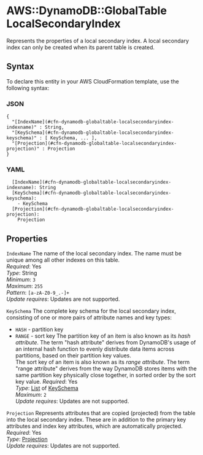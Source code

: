 # AWS::DynamoDB::GlobalTable LocalSecondaryIndex<a name="aws-properties-dynamodb-globaltable-localsecondaryindex"></a>

Represents the properties of a local secondary index\. A local secondary index can only be created when its parent table is created\.

## Syntax<a name="aws-properties-dynamodb-globaltable-localsecondaryindex-syntax"></a>

To declare this entity in your AWS CloudFormation template, use the following syntax:

### JSON<a name="aws-properties-dynamodb-globaltable-localsecondaryindex-syntax.json"></a>

```
{
  "[IndexName](#cfn-dynamodb-globaltable-localsecondaryindex-indexname)" : String,
  "[KeySchema](#cfn-dynamodb-globaltable-localsecondaryindex-keyschema)" : [ KeySchema, ... ],
  "[Projection](#cfn-dynamodb-globaltable-localsecondaryindex-projection)" : Projection
}
```

### YAML<a name="aws-properties-dynamodb-globaltable-localsecondaryindex-syntax.yaml"></a>

```
  [IndexName](#cfn-dynamodb-globaltable-localsecondaryindex-indexname): String
  [KeySchema](#cfn-dynamodb-globaltable-localsecondaryindex-keyschema):
    - KeySchema
  [Projection](#cfn-dynamodb-globaltable-localsecondaryindex-projection):
    Projection
```

## Properties<a name="aws-properties-dynamodb-globaltable-localsecondaryindex-properties"></a>

`IndexName` <a name="cfn-dynamodb-globaltable-localsecondaryindex-indexname"></a>
The name of the local secondary index\. The name must be unique among all other indexes on this table\.  
_Required_: Yes  
_Type_: String  
_Minimum_: `3`  
_Maximum_: `255`  
_Pattern_: `[a-zA-Z0-9_.-]+`  
_Update requires_: Updates are not supported\.

`KeySchema` <a name="cfn-dynamodb-globaltable-localsecondaryindex-keyschema"></a>
The complete key schema for the local secondary index, consisting of one or more pairs of attribute names and key types:

- `HASH` \- partition key
- `RANGE` \- sort key
  The partition key of an item is also known as its _hash attribute_\. The term "hash attribute" derives from DynamoDB's usage of an internal hash function to evenly distribute data items across partitions, based on their partition key values\.  
  The sort key of an item is also known as its _range attribute_\. The term "range attribute" derives from the way DynamoDB stores items with the same partition key physically close together, in sorted order by the sort key value\.
  _Required_: Yes  
  _Type_: [List](aws-properties-dynamodb-globaltable-keyschema.md) of [KeySchema](aws-properties-dynamodb-globaltable-keyschema.md)  
  _Maximum_: `2`  
  _Update requires_: Updates are not supported\.

`Projection` <a name="cfn-dynamodb-globaltable-localsecondaryindex-projection"></a>
Represents attributes that are copied \(projected\) from the table into the local secondary index\. These are in addition to the primary key attributes and index key attributes, which are automatically projected\.  
_Required_: Yes  
_Type_: [Projection](aws-properties-dynamodb-globaltable-projection.md)  
_Update requires_: Updates are not supported\.
